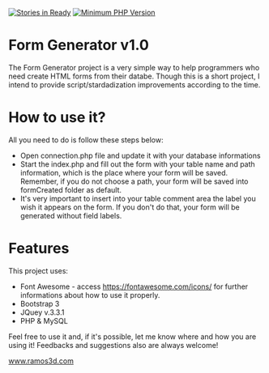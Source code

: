 [![Stories in Ready](https://badge.waffle.io/PHPAuth/PHPAuth.png?label=ready&title=Ready)](https://waffle.io/PHPAuth/PHPAuth)
[![Minimum PHP Version](https://img.shields.io/badge/php-%3E%3D%205.6-8892BF.svg?style=flat-circle)](https://php.net/)

# Form Generator v1.0

The Form Generator project is a very simple way to help programmers who need create HTML forms from their databe. Though this is a short project, I intend to provide script/stardadization improvements according to the time.

# How to use it?

All you need to do is follow these steps below:

* Open connection.php file and update it with your database informations
* Start the index.php and fill out the form with your table name and path information, which is the place where your form will be saved. Remember, if you do not choose a path, your form will be saved into formCreated folder as default.
* It's very important to insert into your table comment area the label you wish it appears on the form. If you don't do that, your form will be generated without field labels. 

# Features
This project uses:
* Font Awesome - access https://fontawesome.com/icons/ for further informations about how to use it properly.
* Bootstrap 3
* JQuey v.3.3.1
* PHP & MySQL

Feel free to use it and, if it's possible, let me know where and how you are using it!
Feedbacks and suggestions also are always welcome!

www.ramos3d.com

